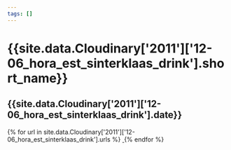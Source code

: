 ```yaml
---
tags: []
---
```

<div itemscope itemtype="http://schema.org/Photograph">
  <h1>{{site.data.Cloudinary['2011']['12-06_hora_est_sinterklaas_drink'].short_name}}</h1>
  <h2 class="event-date">{{site.data.Cloudinary['2011']['12-06_hora_est_sinterklaas_drink'].date}}</h2>
  {% for url in site.data.Cloudinary['2011']['12-06_hora_est_sinterklaas_drink'].urls %}
    <a itemprop="image" class="swipebox" title="" href="{{ site.cloudinary.baseurl }}/{{ url }}">
      <img alt="" itemprop="thumbnailUrl" src="{{ site.cloudinary.baseurl }}/h_150/{{ url }}" />
      <meta itemprop="isFamilyFriendly" content="true" />
    </a>
  {% endfor %}
</div>
